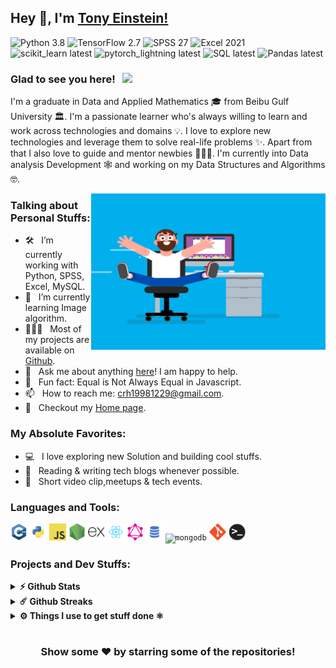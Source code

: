 ## Hey 👋, I'm [Tony Einstein!](https://github.com/TonyEinstein/)
![Python 3.8](https://img.shields.io/badge/python-3.8-blue?style=for-the-badge&logo=python&logoColor=blue)
![TensorFlow 2.7](https://img.shields.io/badge/TensorFlow-2.7-orange?style=for-the-badge&logo=python&logoColor=orange)
![SPSS 27](https://img.shields.io/badge/SPSS-27-9cf?style=for-the-badge&logo=python&logoColor=9cf)
![Excel 2021](https://img.shields.io/badge/Excel-2021-brightgreen?style=for-the-badge&logo=python&logoColor=brightgreen)
![scikit_learn latest](https://img.shields.io/badge/scikit_learn-latest-ff69b4?style=for-the-badge&logo=python&logoColor=ff69b4)
![pytorch_lightning latest](https://img.shields.io/badge/pytorch_lightning-latest-blueviolet?style=for-the-badge&logo=python&logoColor=blueviolet)
![SQL latest](https://img.shields.io/badge/SQL-latest-green?style=for-the-badge&logo=python&logoColor=green)
![Pandas latest](https://img.shields.io/badge/Pandas-latest-yellow?style=for-the-badge&logo=python&logoColor=yellow)

### Glad to see you here! &nbsp; ![](https://visitor-badge.glitch.me/badge?page_id=TonyEinstein.TonyEinstein&style=flat-square&color=0088cc)

I'm a graduate in Data and Applied Mathematics 🎓 from Beibu Gulf University 🏛. I'm a passionate learner who's always willing to learn and work across technologies and domains 💡. I love to explore new technologies and leverage them to solve real-life problems ✨. Apart from that I also love to guide and mentor newbies 👨🏻‍💻. I'm currently into Data analysis Development 🕸️ and working on my Data Structures and Algorithms 🤓.

<img align="right" height="250" width="375" alt="" src="https://raw.githubusercontent.com/TonyEinstein/TonyEinstein/master/gifs/coder.gif" />

### Talking about Personal Stuffs:

- 🛠 &nbsp; I’m currently working with Python, SPSS, Excel, MySQL.
- 🚀 &nbsp; I’m currently learning Image algorithm.
- 👨🏻‍💻 &nbsp; Most of my projects are available on [Github](https://github.com/TonyEinstein?tab=repositories).
- 💬 &nbsp; Ask me about anything [here](https://github.com/TonyEinstein/TonyEinstein/issues)! I am happy to help.
- 👾 &nbsp; Fun fact: Equal is Not Always Equal in Javascript.
- 📫 &nbsp; How to reach me: crh19981229@gmail.com.
- 📝 &nbsp; Checkout my [Home page](https://github.com/TonyEinstein).

### My Absolute Favorites:

- 💻 &nbsp; I love exploring new Solution and building cool stuffs.
- 📰 &nbsp; Reading & writing tech blogs whenever possible.
- 🍕 &nbsp; Short video clip,meetups & tech events.

### Languages and Tools:

<code><img height="27" src="https://raw.githubusercontent.com/github/explore/80688e429a7d4ef2fca1e82350fe8e3517d3494d/topics/cpp/cpp.png" alt="cpp"></code>
<code><img height="27" src="https://raw.githubusercontent.com/github/explore/80688e429a7d4ef2fca1e82350fe8e3517d3494d/topics/python/python.png" alt="python"></code>
<code><img height="27" src="https://raw.githubusercontent.com/github/explore/80688e429a7d4ef2fca1e82350fe8e3517d3494d/topics/javascript/javascript.png" alt="javascript"></code>
<code><img height="27" src="https://raw.githubusercontent.com/github/explore/80688e429a7d4ef2fca1e82350fe8e3517d3494d/topics/nodejs/nodejs.png" alt="nodejs"></code>
<code><img height="27" src="https://raw.githubusercontent.com/devicons/devicon/master/icons/express/express-original.svg" alt="expressjs"></code>
<code><img height="27" src="https://raw.githubusercontent.com/github/explore/80688e429a7d4ef2fca1e82350fe8e3517d3494d/topics/react/react.png" alt="react"></code>
<code><img height="27" src="https://raw.githubusercontent.com/github/explore/80688e429a7d4ef2fca1e82350fe8e3517d3494d/topics/graphql/graphql.png" alt="graphql"></code>
<code><img height="27" src="https://raw.githubusercontent.com/github/explore/80688e429a7d4ef2fca1e82350fe8e3517d3494d/topics/sql/sql.png" alt="sql"></code>
<code><img height="27" src="https://encrypted-tbn0.gstatic.com/images?q=tbn%3AANd9GcSTTzPAw-55ssm1Im594xYZ9eRQu2JylrkYLg&usqp=CAU" alt="mongodb"></code>
<code><img height="27" src="https://raw.githubusercontent.com/devicons/devicon/master/icons/git/git-original.svg" alt="git"></code>
<code><img height="27" src="https://raw.githubusercontent.com/github/explore/80688e429a7d4ef2fca1e82350fe8e3517d3494d/topics/terminal/terminal.png" alt="terminal"></code>

<!--
<code><img height="25" src="https://raw.githubusercontent.com/github/explore/80688e429a7d4ef2fca1e82350fe8e3517d3494d/topics/sass/sass.png" alt="sass"></code>
-->

### Projects and Dev Stuffs:

<details>	
  <summary><b>⚡ Github Stats</b></summary>

  <br />
  <img height="180em" src="https://github-readme-stats.vercel.app/api?username=TonyEinstein&show_icons=true&hide_border=true&&count_private=true&include_all_commits=true" />
  <img height="180em" src="https://github-readme-stats.vercel.app/api/top-langs/?username=TonyEinstein&exclude_repo=KNN-Image-Classification&show_icons=true&hide_border=true&layout=compact&langs_count=8"/>
</details>

<details>	
  <summary><b>☄️ Github Streaks</b></summary>

  <br />
  <img height="180em" src="https://github-readme-streak-stats.herokuapp.com/?user=TonyEinstein&hide_border=true" />
</details>

<details>	
  <br />
  <summary><b>⚙️ Things I use to get stuff done ⚛️ </b></summary>
  	<ul>
  	    <li><b>OS:</b> Ubuntu 20.04</li>
	    <li><b>Laptop: </b> HP Elitebook (i5)</li>
  	    <li><b>Browser: </b> Firefox Web Browser</li>
	    <li><b>Terminal: </b> ZSH: Oh My Zsh (PowerLevel10k)</li>
	    <li><b>Code Editor:</b> VSCode - The best editor out there.</li>
	    <li><b>To Stay Updated:</b> Dev.to, Medium, Linkedin and Twitter.</li>
	    <br />
	</ul>	
</details>

#

<div align="center">

### Show some ❤️ by starring some of the repositories!

</div>
